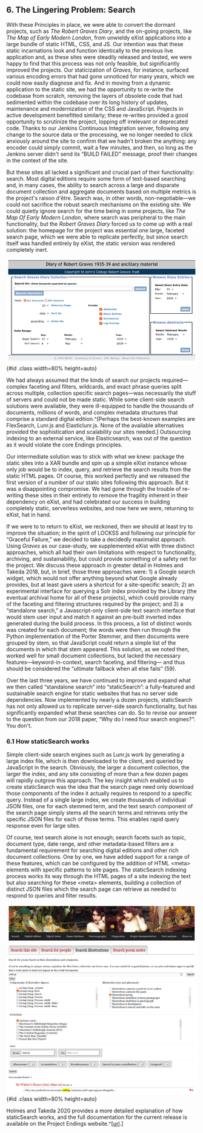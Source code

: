 
## 6. The Lingering Problem: Search

With these Principles in place, we were able to convert the dormant projects, such as _The Robert Graves Diary_, and the on-going projects, like *The Map of Early Modern London*, from unwieldy eXist applications into a large bundle of static HTML, CSS, and JS. Our intention was that these static incarnations look and function identically to the previous live application and, as these sites were steadily released and tested, we were happy to find that this process was not only feasible, but significantly improved the projects. Our staticization of _Graves_, for instance, surfaced various encoding errors that had gone unnoticed for many years, which we could now easily diagnose and fix. And in moving from a dynamic application to the static site, we had the opportunity to re-write the codebase from scratch, removing the layers of obsolete code that had sedimented within the codebase over its long history of updates, maintenance and modernization of the CSS and JavaScript. Projects in active development benefitted similarly; these re-writes provided a good opportunity to scrutinize the project, lopping off irrelevant or deprecated code.  Thanks to our Jenkins Continuous Integration server, following any change to the source data or the processing, we no longer needed to click anxiously around the site to confirm that we hadn't broken the anything: any encoder could simply commit, wait a few minutes, and then, so long as the Jenkins server didn't send its “BUILD FAILED” message,  proof their changes in the context of the site. 

But these sites all lacked a significant and crucial part of their functionality: search. Most digital editions require some form of text-based searching and, in many cases, the ability to search across a large and disparate document collection and aggregate documents based on multiple metrics is the project's raison d'être. Search was, in other words, non-negotiable—we could not sacrifice the robust search mechanisms on the existing site. We could quietly ignore search for the time being in some projects, like *The Map Of Early Modern London*, where search was peripheral to the main functionality, but the _Robert Graves Diary_ forced us to come up with a real solution: the homepage for the project was essential one large, faceted search page, which we were able to replicate perfectly, but since search itself was handled entirely by eXist, the static version was rendered completely inert. 

![The original home page of the Robert Graves Diary](images/gravesHome.png){#id .class width=80% height=auto}

We had always assumed that the kinds of search our projects required—complex faceting and filters, wildcards, and exact phrase queries split across multiple, collection specific search pages—was necessarily the stuff of servers and could not be made static. While some client-side search solutions were available, they were  ill-equipped to handle the thousands of documents, millions of words, and complex metadata structures that comprise a standard digital edition.^[Perhaps the best-known examples are FlexSearch, Lunr.js and Elasticlunr.js. None of the available alternatives provided the sophistication and scalability our sites needed.] Outsourcing indexing to an external service, like Elasticsearch, was out of the question as it would violate the core Endings principles. 

Our intermediate solution was to stick with what we knew: package the static sites into a XAR bundle and spin up a simple eXist instance whose only job would be to index, query, and retrieve the search results from the static HTML pages. Of course, this worked perfectly and we released the first version of a number of our static sites following this approach. But it was a disappointing compromise. We had gone through the trouble of re-writing these sites in their entirety to remove the fragility inherent in their dependency on eXist, and had celebrated our success in building completely static, serverless websites, and now here we were, returning to eXist, hat in hand. 

If we were to to return to eXist, we reckoned, then we should at least try to improve the situation; in the spirit of LOCKSS and following our principle for “Graceful Failure,” we decided to take a decidedly maximalist approach. Using _Graves_ as our case-study, we supplemented eXist with three distinct approaches, which all had their own limitations with respect to functionality, archiving, and sustainability, but could provide something of a safety net for the project.  We discuss these approach in greater detail in Holmes and Takeda 2018, but, in brief, those three approaches were: 1) a Google search widget, which would not offer anything beyond what Google already provides, but at least gave users a shortcut for a site-specific search; 2) an experimental interface for querying a Solr index provided by the Library (the eventual archival home for all of these projects), which could provide many of the faceting and filtering structures required by the project; and 3) a “standalone search,”  a Javascript-only client-side text search interface that would stem user input and match it against an pre-built inverted index generated during the build process. In this process, a list of distinct words was created for each document; the words were then run through the Python implementation of the Porter Stemmer, and then documents were grouped by stem, so that JavaScript could return a simple list of the documents in which that stem appeared. This  solution, as we noted then, worked well for small document collections, but lacked the necessary features—keyword-in-context, search faceting, and filtering— and thus should be considered the “ultimate fallback when all else fails” (59).

Over the last three years, we have continued to improve and expand what we then called “standalone search” into “staticSearch”: a fully-featured and sustainable search engine for static websites that has no server side dependencies. Now implemented by nearly a dozen projects, staticSearch has not only allowed us to replicate  server-side search functionality, but has significantly expanded what these searches can do. So to revise our answer to the question from our 2018 paper, “Why do I need four search engines?”: You don't.  

### 6.1 How staticSearch works

Simple client-side search engines such as Lunr.js work by generating a large index file, which is then downloaded to the client, and queried by JavaScript in the search. Obviously, the larger a document collection, the larger the index, and any site consisting of more than a few dozen pages will rapidly outgrow this approach. The key insight which enabled us to create staticSearch was the idea that the search page need only download those components of the index it actually requires to respond to a specific query. Instead of a single large index, we create thousands of individual JSON files, one for each stemmed term, and the text search component of the search page simply stems all the search terms and retrieves only the specific JSON files for each of those terms. This enables rapid query response even for large sites.

Of course, text search alone is not enough; search facets such as topic, document type, date range, and other metadata-based filters are a fundamental requirement for searching digital editions and other rich document collections. One by one, we have added support for a range of these features, which can be configured by the addition of HTML &lt;meta&gt; elements with specific patterns to site pages. The staticSearch indexing process works its way through the HTML pages of a site indexing the text but also searching for these &lt;meta&gt; elements, building a collection of distinct JSON files which the search page can retrieve as needed to respond to queries and filter results.

![One of several specialized search pages built using staticSearch for the _Digital Victorial Periodical Poetry_ project.](images/dvppSearch.png){#id .class width=80% height=auto}

Holmes and Takeda 2020 provides a more detailed explanation of how staticSearch works, and the full documentation for the current release is available on the Project Endings website.^[[url](https://endings.uvic.ca/staticSearch/docs/index.html).]


